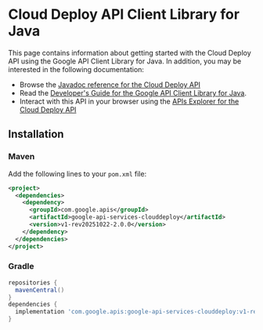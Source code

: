 # Cloud Deploy API Client Library for Java



This page contains information about getting started with the Cloud Deploy API
using the Google API Client Library for Java. In addition, you may be interested
in the following documentation:

* Browse the [Javadoc reference for the Cloud Deploy API][javadoc]
* Read the [Developer's Guide for the Google API Client Library for Java][google-api-client].
* Interact with this API in your browser using the [APIs Explorer for the Cloud Deploy API][api-explorer]

## Installation

### Maven

Add the following lines to your `pom.xml` file:

```xml
<project>
  <dependencies>
    <dependency>
      <groupId>com.google.apis</groupId>
      <artifactId>google-api-services-clouddeploy</artifactId>
      <version>v1-rev20251022-2.0.0</version>
    </dependency>
  </dependencies>
</project>
```

### Gradle

```gradle
repositories {
  mavenCentral()
}
dependencies {
  implementation 'com.google.apis:google-api-services-clouddeploy:v1-rev20251022-2.0.0'
}
```

[javadoc]: https://googleapis.dev/java/google-api-services-clouddeploy/latest/index.html
[google-api-client]: https://github.com/googleapis/google-api-java-client/
[api-explorer]: https://developers.google.com/apis-explorer/#p/clouddeploy/v1/
